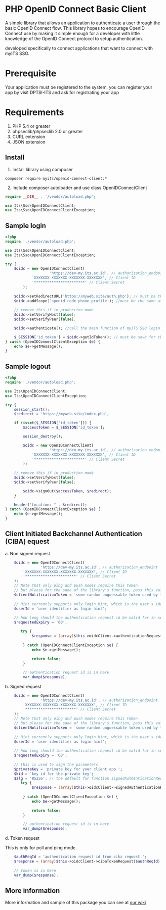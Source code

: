 PHP OpenID Connect Basic Client
========================
A simple library that allows an application to authenticate a user through the basic OpenID Connect flow.
This library hopes to encourage OpenID Connect use by making it simple enough for a developer with little knowledge of
the OpenID Connect protocol to setup authentication.

developed specifically to connect applications that want to connect with myITS SSO.

# Prerequisite #
Your application must be registered to the system, you can register your app by visit DPTSI-ITS and ask for registrating your app

# Requirements #
 1. PHP 5.4 or greater
 2. phpseclib/phpseclib 2.0 or greater
 3. CURL extension
 4. JSON extension

## Install ##
 1. Install library using composer
```
composer require myits/openid-connect-client:*
```
 2. Include composer autoloader and use class OpenIDConnectClient
```php
require __DIR__ . '/vendor/autoload.php';

use Its\Sso\OpenIDConnectClient;
use Its\Sso\OpenIDConnectClientException;
```
## Sample login ##
```php
<?php
require './vendor/autoload.php';

use Its\Sso\OpenIDConnectClient;
use Its\Sso\OpenIDConnectClientException;

try {
    $oidc = new OpenIDConnectClient(
                    'https://dev-my.its.ac.id', // authorization_endpoint
		    'XXXXXXX-XXXXXXX-XXXXXXX-XXXXXXX', // Client ID
		    '***********************' // Client Secret
		);
 
    $oidc->setRedirectURL('https://myweb.site/auth.php'); // must be the same as you registered
    $oidc->addScope('openid code phone profile'); //must be the same as you registered
    
    // remove this if in production mode
    $oidc->setVerifyHost(false);
    $oidc->setVerifyPeer(false);

    $oidc->authenticate(); //call the main function of myITS SSO login

    $_SESSION['id_token'] = $oidc->getIdToken(); // must be save for check session dan logout proccess
} catch (OpenIDConnectClientException $e) {
    echo $e->getMessage();
}
```

## Sample logout ##
```php
<?php
require './vendor/autoload.php';

use Its\OpenIDConnectClient;
use Its\OpenIDConnectClientException;

try {
    session_start();
    $redirect = 'https://myweb.site/index.php';

    if (isset($_SESSION['id_token'])) {
        $accessToken = $_SESSION['id_token'];

        session_destroy();

        $oidc = new OpenIDConnectClient(
                    'https://dev-my.its.ac.id', // authorization_endpoint
		    'XXXXXXX-XXXXXXX-XXXXXXX-XXXXXXX', // Client ID
		    '***********************' // Client Secret
		);
	
	// remove this if in production mode
	$oidc->setVerifyHost(false);
	$oidc->setVerifyPeer(false);

        $oidc->signOut($accessToken, $redirect);
    }

    header("Location: " . $redirect);
} catch (OpenIDConnectClientException $e) {
    echo $e->getMessage();
}
```

## Client Initiated Backchannel Authentication (CIBA) equest ##
a. Non signed request
```php
    $oidc = new OpenIDConnectClient(
                'https://dev-my.its.ac.id', // authorization_endpoint
        'XXXXXXX-XXXXXXX-XXXXXXX-XXXXXXX', // Client ID
        '***********************' // Client Secret
    );
    // Note that only ping and push modes require this token
    // but please for the sake of the library's function, pass this value even if you're not using ping or push.
    $clientNotificationToken = 'some random unguessable token used by the OP to as Authorization Bearer';
    
    // Hint currently supports only login_hint, which is the user's identifier
    $userId = 'user identifier as login hint';
    
    // how long should the authentication request id be valid for in seconds
    $requestedExpiry = '60';

       try {
            $response = (array)$this->oidcClient->authenticationRequestCiba($clientNotificationToken, $userId, $requestedExpiry);
                
        } catch (OpenIDConnectClientException $e) {
            echo $e->getMessage();
                
            return false;
        }

        // authentication request id is in here
        var_dump($response);

```

b. Signed request
```php
    $oidc = new OpenIDConnectClient(
                'https://dev-my.its.ac.id', // authorization_endpoint
        'XXXXXXX-XXXXXXX-XXXXXXX-XXXXXXX', // Client ID
        '***********************' // Client Secret
    );
    // Note that only ping and push modes require this token
    // but please for the sake of the library's function, pass this value even if you're not using ping or push.
    $clientNotificationToken = 'some random unguessable token used by the OP to as Authorization Bearer';
    
    // Hint currently supports only login_hint, which is the user's identifier
    $userId = 'user identifier as login hint';
    
    // how long should the authentication request id be valid for in seconds
    $requestedExpiry = '60';
    
    // this is used to sign the parameters
    $privateKey = 'private key for your client app.';
    $kid = 'key id for the private key';
    $alg = 'RS256'; // the default for function signedAuthenticationRequestCiba is RS256. Please look at CIBA specs for the supported alg.
       try {
            $response = (array)$this->oidcClient->signedAuthenticationRequestCiba($clientNotificationToken, $userId, $privateKey, $kid, $alg, $requestedExpiry);
                
        } catch (OpenIDConnectClientException $e) {
            echo $e->getMessage();
                
            return false;
        }

        // authentication request id is in here
        var_dump($response);

```

d. Token request

This is only for poll and ping mode.
```php
    $authReqId = 'authentication request id from ciba request.';
    $response = (array)$this->oidcClient->cibaTokenRequest($authReqId);
    
    // token is in here
    var_dump($response);
```

## More information ##
More information and sample of this package you can see at [our wiki](https://github.com/dptsi/php-openid-connect-client/wiki)
